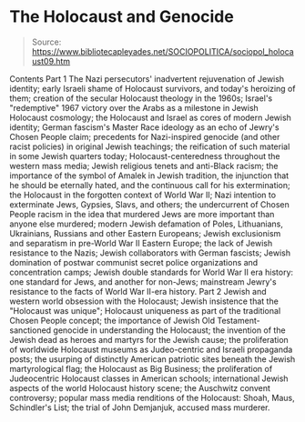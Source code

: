 # The Holocaust and Genocide

> Source: https://www.bibliotecapleyades.net/SOCIOPOLITICA/sociopol_holocaust09.htm

Contents
Part 1
The Nazi persecutors' inadvertent
rejuvenation of Jewish identity; early Israeli shame of Holocaust
survivors, and today's heroizing of them; creation of the secular
Holocaust theology in the 1960s; Israel's "redemptive" 1967 victory
over the Arabs as a milestone in Jewish Holocaust cosmology; the
Holocaust and Israel as cores of modern Jewish identity; German
fascism's Master Race ideology as an echo of Jewry's Chosen People
claim; precedents for Nazi-inspired genocide (and other racist
policies) in original Jewish teachings; the reification of such
material in some Jewish quarters today; Holocaust-centeredness
throughout the western mass media; Jewish religious tenets and
anti-Black racism; the importance of the symbol of Amalek in Jewish
tradition, the injunction that he should be eternally hated, and the
continuous call for his extermination; the Holocaust in the
forgotten context of World War II; Nazi intention to exterminate
Jews, Gypsies, Slavs, and others; the undercurrent of Chosen People
racism in the idea that murdered Jews are more important than anyone
else murdered; modern Jewish defamation of Poles, Lithuanians,
Ukrainians, Russians and other Eastern Europeans; Jewish
exclusionism and separatism in pre-World War II Eastern Europe; the
lack of Jewish resistance to the Nazis; Jewish collaborators with
German fascists; Jewish domination of postwar communist secret
police organizations and concentration camps; Jewish double
standards for World War II era history: one standard for Jews, and
another for non-Jews; mainstream Jewry's resistance to the facts of
World War II-era history.
Part 2
Jewish and western world obsession
with the Holocaust; Jewish insistence that the "Holocaust was
unique"; Holocaust uniqueness as part of the traditional Chosen
People concept; the importance of Jewish Old Testament-sanctioned
genocide in understanding the Holocaust; the invention of the Jewish
dead as heroes and martyrs for the Jewish cause; the proliferation
of worldwide Holocaust museums as Judeo-centric and Israeli
propaganda posts; the usurping of distinctly American patriotic
sites beneath the Jewish martyrological flag; the Holocaust as Big
Business; the proliferation of Judeocentric Holocaust classes in
American schools; international Jewish aspects of the world
Holocaust history scene; the Auschwitz convent controversy; popular
mass media renditions of the Holocaust: Shoah, Maus, Schindler's
List; the trial of John Demjanjuk, accused mass murderer.
